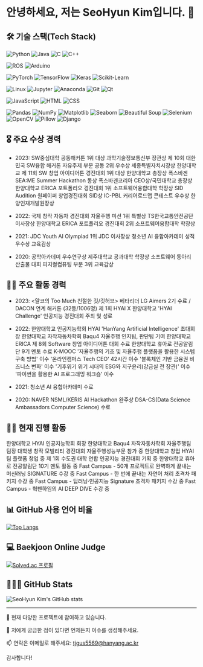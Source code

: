 # 안녕하세요, 저는 SeoHyun Kim입니다. 👋

## 🛠 기술 스택(Tech Stack)
![Python](https://img.shields.io/badge/Python-3776AB?style=flat-square&logo=Python&logoColor=white)
![Java](https://img.shields.io/badge/Java-007396?style=flat-square&logo=Java&logoColor=white)
![C](https://img.shields.io/badge/C-00599C?style=flat-square&logo=c&logoColor=white)
![C++](https://img.shields.io/badge/C++-00599C?style=flat-square&logo=cplusplus&logoColor=white)

![ROS](https://img.shields.io/badge/ROS-22314E?style=flat-square&logo=ROS&logoColor=white)
![Arduino](https://img.shields.io/badge/Arduino-00979D?style=flat-square&logo=Arduino&logoColor=white)

![PyTorch](https://img.shields.io/badge/PyTorch-EE4C2C?style=flat-square&logo=PyTorch&logoColor=white)
![TensorFlow](https://img.shields.io/badge/TensorFlow-FF6F00?style=flat-square&logo=TensorFlow&logoColor=white)
![Keras](https://img.shields.io/badge/Keras-D00000?style=flat-square&logo=Keras&logoColor=white)
![Scikit-Learn](https://img.shields.io/badge/ScikitLearn-F7931E?style=flat-square&logo=scikit-learn&logoColor=white)

![Linux](https://img.shields.io/badge/Linux-FCC624?style=flat-square&logo=Linux&logoColor=black)
![Jupyter](https://img.shields.io/badge/Jupyter-F37626?style=flat-square&logo=Jupyter&logoColor=white)
![Anaconda](https://img.shields.io/badge/Anaconda-44A833?style=flat-square&logo=Anaconda&logoColor=white)
![Git](https://img.shields.io/badge/Git-F05032?style=flat-square&logo=Git&logoColor=white)
![Qt](https://img.shields.io/badge/Qt-41CD52?style=flat-square&logo=Qt&logoColor=white)

![JavaScript](https://img.shields.io/badge/JavaScript-F7DF1E?style=flat-square&logo=JavaScript&logoColor=black)
![HTML](https://img.shields.io/badge/HTML-E34F26?style=flat-square&logo=HTML5&logoColor=white)
![CSS](https://img.shields.io/badge/CSS-1572B6?style=flat-square&logo=CSS3&logoColor=white)

![Pandas](https://img.shields.io/badge/Pandas-150458?style=flat-square&logo=Pandas&logoColor=white)
![NumPy](https://img.shields.io/badge/NumPy-013243?style=flat-square&logo=NumPy&logoColor=white)
![Matplotlib](https://img.shields.io/badge/Matplotlib-11557C?style=flat-square&logo=Matplotlib&logoColor=white)
![Seaborn](https://img.shields.io/badge/Seaborn-3776AB?style=flat-square&logo=Python&logoColor=white)
![Beautiful Soup](https://img.shields.io/badge/Beautiful%20Soup-47A248?style=flat-square&logo=Python&logoColor=white)
![Selenium](https://img.shields.io/badge/Selenium-43B02A?style=flat-square&logo=Selenium&logoColor=white)
![OpenCV](https://img.shields.io/badge/OpenCV-5C3EE8?style=flat-square&logo=OpenCV&logoColor=white)
![Pillow](https://img.shields.io/badge/Pillow-11557C?style=flat-square&logo=Pillow&logoColor=white)
![Django](https://img.shields.io/badge/Django-092E20?style=flat-square&logo=Django&logoColor=white)


## 🎖 주요 수상 경력
- 2023: SW중심대학 공동해커톤 1위 대상 과학기술정보통신부 장관상
  제 10회 대한민국 SW융합 해커톤 자유주제 부문 공동 2위 우수상 세종특별자치시장상
  한양대학교 제 11회 SW 창업 아이디어톤 경진대회 1위 대상 한양대학교 총장상
  폭스바겐 SEA:ME Summer Hackathon 동상 폭스바겐코리아 CEO상/국민대학교 총장상
  한양대학교 ERICA 포트폴리오 경진대회 1위 소프트웨어융합대학 학장상
  SID Audition 원페이퍼 창업경진대회 SID상
  IC-PBL 커리어로드맵 콘테스트 우수상 한양인재개발원장상
  
- 2022: 국제 창작 자동차 경진대회 자율주행 미션 1위 특별상 TS한국교통안전공단 이사장상
  한양대학교 ERICA 포트폴리오 경진대회 2위 소프트웨어융합대학 학장상
  
- 2021: JDC Youth AI Olympiad 1위 JDC 이사장상
  청소년 AI 융합아카데미 성적우수상 교육감상
  
- 2020: 공학아카데미 우수연구상 제주대학교 공과대학 학장상
  소프트웨어 동아리 산출물 대회 피지컬컴퓨팅 부문 3위 교육감상

## 👨‍💻 주요 활동 경력
- 2023: <얄코의 Too Much 친절한 깃/깃허브> 베타리더
  LG Aimers 2기 수료 / DACON 연계 해커톤 (32등/1006명)
  제 1회 HYAI X 한양대학교 'HYAI Challenge' 인공지능 경진대회 주최 및 성료
  
- 2022: 한양대학교 인공지능학회 HYAI 'HanYang Artificial Intelligence' 초대회장
  한양대학교 자작자동차학회 Baqu4 자율주행 인지팀, 판단팀 기여
  한양대학교 ERICA 제 8회 Software 창업 아이디어톤 대회 수료
  한양대학교 휴아로 전공알림단 9기 멘토 수료
  K-MOOC '자율주행의 기초 및 자율주행 플랫폼을 활용한 시스템 구축 방법' 이수
  '온라인캠퍼스 Tech CEO' 42시간 이수
  '블록체인 기반 금융권 비즈니스 변화' 이수
  '기후위기 위기 시대의 ESG와 지구윤리(강금실 전 장관)' 이수
  '파이썬을 활용한 AI 프로그래밍 워크숍' 이수
  
- 2021: 청소년 AI 융합아카데미 수료
  
- 2020: NAVER NSML/KERIS AI Hackathon 완주상
  DSA-CS(Data Science Ambassadors Computer Science) 수료

## 🏃‍♂️ 현재 진행 활동
  한양대학교 HYAI 인공지능학회 회장
  한양대학교 Baqu4 자작자동차학회 자율주행팀 팀장
  대학생 창작 모빌리티 경진대회 자율주행성능부문 참가 중
  한양대학교 창업 HYAI팀 플랫폼 창업 중
  제 1회 수도권 대학 연합 인공지능 경진대회 기획 중
  한양대학교 휴아로 전공알림단 10기 멘토 활동 중
  Fast Campus - 50개 프로젝트로 완벽하게 끝내는 머신러닝 SIGNATURE 수강 중
  Fast Campus - 한 번에 끝내는 자연어 처리 초격차 패키지 수강 중
  Fast Campus - 딥러닝·인공지능 Signature 초격차 패키지 수강 중
  Fast Campus - 혁펜하임의 AI DEEP DIVE 수강 중

## 📊 GitHub 사용 언어 비율
<!-- 여기에 자신의 깃허브 사용 언어 비율을 삽입하세요. -->
[![Top Langs](https://github-readme-stats.vercel.app/api/top-langs/?username=Deep-of-Machine&theme=radical&hide_border=true&bg_color=30,e96443,904e95&title_color=fff&text_color=fff)](https://github.com/anuraghazra/github-readme-stats)

## 💻 Baekjoon Online Judge
<!-- 여기에 자신의 백준 온라인 저지 티어를 삽입하세요. -->
[![Solved.ac
프로필](http://mazassumnida.wtf/api/v2/generate_badge?boj=tjgus5569)](https://solved.ac/tjgus5569)

## 🧑🏻‍💻 GitHub Stats
<!-- 여기에 자신의 깃허브 상태를 삽입하세요. -->
![SeoHyun Kim's GitHub stats](https://github-readme-stats.vercel.app/api?username=Deep-of-Machine&show_icons=true&bg_color=90,ff9a9e,fad0c4,ffd1ff&title_color=fff&text_color=fff&icon_color=f8f8f8)

---

🔭 현재 다양한 프로젝트에 참여하고 있습니다.

💬 저에게 궁금한 점이 있다면 언제든지 이슈를 생성해주세요.

📫 연락은 이메일로 해주세요: [tjgus5569@hanyang.ac.kr](mailto:tjgus5569@hanyang.ac.kr)

감사합니다!

